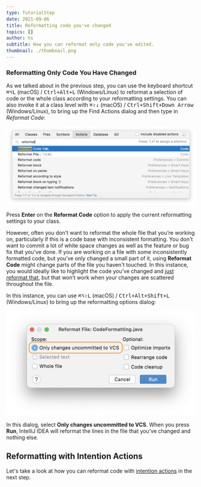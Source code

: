 ```yaml
---
type: TutorialStep
date: 2021-09-06
title: Reformatting code you've changed
topics: []
author: hs
subtitle: How you can reformat only code you've edited.
thumbnail: ./thumbnail.png
---
```


### Reformatting Only Code You Have Changed

As we talked about in the previous step, you can use the keyboard shortcut <kbd>⌘⌥L</kbd> (macOS) / <kbd>Ctrl+Alt+L</kbd> (Windows/Linux) to reformat a selection of code or the whole class according to your reformatting settings. You can also invoke it at a class level with <kbd>⌘⇧↓</kbd> (macOS) / <kbd>Ctrl+Shift+Down Arrow</kbd> (Windows/Linux), to bring up the Find Actions dialog and then type in _Reformat Code_:

![Reformat Code from Find Actions](reformat-code-find-actions.png)

Press **Enter** on the **Reformat Code** option to apply the current reformatting settings to your class.

However, often you don’t want to reformat the whole file that you’re working on, particularly if this is a code base with inconsistent formatting. You don't want to commit a lot of white space changes as well as the feature or bug fix that you've done. If you are working on a file with some inconsistently formatted code, but you’ve only changed a small part of it, using **Reformat Code** might change parts of the file you haven't touched. In this instance, you would ideally like to highlight the code you’ve changed and [just reformat that](../reformatting-a-selection-or-class), but that won’t work when your changes are scattered throughout the file.

In this instance, you can use <kbd>⌘⌥⇧L</kbd> (macOS) / <kbd>Ctrl+Alt+Shift+L</kbd> (Windows/Linux) to bring up the reformatting options dialog:

![Reformat Only Code That's Changed](reformat-code-only-changed.png)

In this dialog, select **Only changes uncommitted to VCS**. When you press **Run**, IntelliJ IDEA will reformat the lines in the file that you've changed and nothing else.

## Reformatting with Intention Actions

Let's take a look at how you can reformat code with [intention actions](https://www.jetbrains.com/help/idea/intention-actions.html) in the next step.
